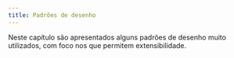 ```yaml
---
title: Padrões de desenho
---
```


Neste capítulo são apresentados alguns padrões de desenho muito utilizados, com foco nos que permitem extensibilidade.
